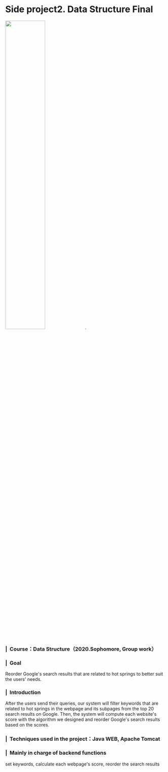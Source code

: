 # Side project2. Data Structure Final
<img src = "https://user-images.githubusercontent.com/58580554/159940903-fc92bf6a-0734-4028-a4fe-e4854dcccc1e.png" width=50%>. 
### | &nbsp;Course：Data Structure（2020.Sophomore, Group work）
### | &nbsp;Goal
Reorder Google's search results that are related to hot springs to better suit the users' needs.
### | &nbsp;Introduction
After the users send their queries, our system will filter keywords that are related to hot springs in the webpage and its subpages from the top 20 search results on Google. Then, the system will compute each website's score with the algorithm we designed and reorder Google's search results based on the scores.
### | &nbsp;Techniques used in the project：Java WEB, Apache Tomcat
### | &nbsp;Mainly in charge of backend functions
set keywords, calculate each webpage's score, reorder the search results

